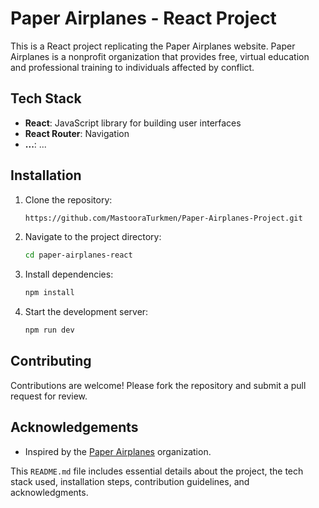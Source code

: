 # Paper Airplanes - React Project

This is a React project replicating the Paper Airplanes website. Paper Airplanes is a nonprofit organization that provides free, virtual education and professional training to individuals affected by conflict.

## Tech Stack

- **React**: JavaScript library for building user interfaces
- **React Router**: Navigation
- **...**: ...

## Installation

1. Clone the repository:

   ```bash
   https://github.com/MastooraTurkmen/Paper-Airplanes-Project.git
   ```

2. Navigate to the project directory:

   ```bash
   cd paper-airplanes-react
   ```

3. Install dependencies:

   ```bash
   npm install
   ```

4. Start the development server:
   ```bash
   npm run dev
   ```

## Contributing

Contributions are welcome! Please fork the repository and submit a pull request for review.

## Acknowledgements

- Inspired by the [Paper Airplanes](https://www.paper-airplanes.org/) organization.

This `README.md` file includes essential details about the project, the tech stack used, installation steps, contribution guidelines, and acknowledgments.
